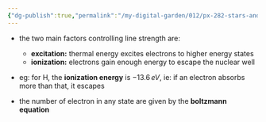 ```yaml
---
{"dg-publish":true,"permalink":"/my-digital-garden/012/px-282-stars-and-the-solar-system/c-stellar-atmosphere/c1-boltzmann-and-saha-equations/px-282-c1-the-physics-of-line-strength/","created":"2024-11-25T10:50:32.000+00:00","updated":"2024-11-26T09:38:12.488+00:00"}
---
```


- the two main factors controlling line strength are:
	- **excitation:** thermal energy excites electrons to higher energy states
	- **ionization:** electrons gain enough energy to escape the nuclear well

- eg: for H, the **ionization energy** is $-13.6\,eV$, ie: if an electron absorbs more than that, it escapes
- the number of electron in any state are given by the **boltzmann equation**
